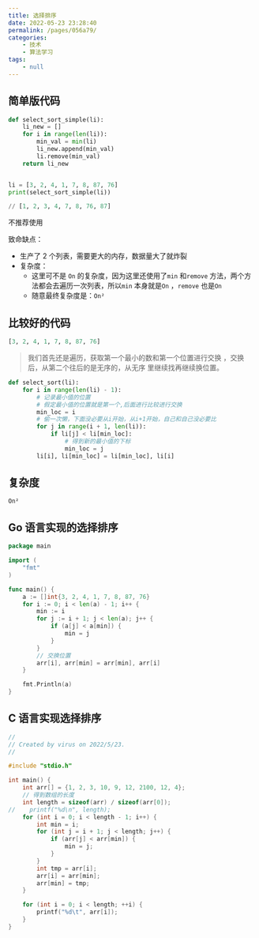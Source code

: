 ```yaml
---
title: 选择排序
date: 2022-05-23 23:28:40
permalink: /pages/056a79/
categories:
    - 技术
    - 算法学习
tags:
    - null
---
```


## 简单版代码

```Python
def select_sort_simple(li):
    li_new = []
    for i in range(len(li)):
        min_val = min(li)
        li_new.append(min_val)
        li.remove(min_val)
    return li_new


li = [3, 2, 4, 1, 7, 8, 87, 76]
print(select_sort_simple(li))

// [1, 2, 3, 4, 7, 8, 76, 87]
```

不推荐使用

致命缺点：

-   生产了 2 个列表，需要更大的内存，数据量大了就炸裂
-   复杂度：
    -   这里可不是 `On` 的复杂度，因为这里还使用了`min` 和`remove` 方法，两个方法都会去遍历一次列表，所以`min` 本身就是`On` ，`remove` 也是`On`
    -   随意最终复杂度是：`On²`

## 比较好的代码

```Python
[3, 2, 4, 1, 7, 8, 87, 76]
```

> 我们首先还是遍历，获取第一个最小的数和第一个位置进行交换 ，交换后，从第二个往后的是无序的，从无序 里继续找再继续换位置。

```Python
def select_sort(li):
    for i in range(len(li) - 1):
        # 记录最小值的位置
        # 假定最小值的位置就是第一个,后面进行比较进行交换
        min_loc = i
        # 偷一次懒，下面没必要从i开始，从i+1开始，自己和自己没必要比
        for j in range(i + 1, len(li)):
            if li[j] < li[min_loc]:
                # 得到新的最小值的下标
                min_loc = j
        li[i], li[min_loc] = li[min_loc], li[i]
```

## 复杂度

```
On²
```

## Go 语言实现的选择排序

```go
package main

import (
	"fmt"
)

func main() {
    a := []int{3, 2, 4, 1, 7, 8, 87, 76}
    for i := 0; i < len(a) - 1; i++ {
        min := i
        for j := i + 1; j < len(a); j++ {
            if (a[j] < a[min]) {
                min = j
            }
        }
        // 交换位置
        arr[i], arr[min] = arr[min], arr[i]
    }

    fmt.Println(a)
}
```

## C 语言实现选择排序

```c
//
// Created by virus on 2022/5/23.
//

#include "stdio.h"

int main() {
    int arr[] = {1, 2, 3, 10, 9, 12, 2100, 12, 4};
    // 得到数组的长度
    int length = sizeof(arr) / sizeof(arr[0]);
//    printf("%d\n", length);
    for (int i = 0; i < length - 1; i++) {
        int min = i;
        for (int j = i + 1; j < length; j++) {
            if (arr[j] < arr[min]) {
                min = j;
            }
        }
        int tmp = arr[i];
        arr[i] = arr[min];
        arr[min] = tmp;
    }

    for (int i = 0; i < length; ++i) {
        printf("%d\t", arr[i]);
    }
}
```
